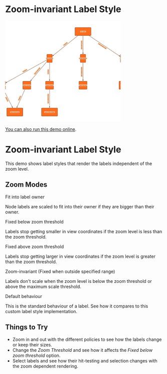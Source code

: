 # Zoom-invariant Label Style

<img src="../../resources/image/invariant-label.png" alt="demo-thumbnail" height="320"/>

[You can also run this demo online](https://live.yworks.com/demos/style/invariant-label/index.html).

# Zoom-invariant Label Style

This demo shows label styles that render the labels independent of the zoom level.

## Zoom Modes

Fit into label owner

Node labels are scaled to fit into their owner if they are bigger than their owner.

Fixed below zoom threshold

Labels stop getting smaller in view coordinates if the zoom level is less than the zoom threshold.

Fixed above zoom threshold

Labels stop getting larger in view coordinates if the zoom level is greater than the zoom threshold.

Zoom-invariant (Fixed when outside specified range)

Labels don't scale when the zoom level is below the zoom threshold or above the maximum scale threshold.

Default behaviour

This is the standard behaviour of a label. See how it compares to this custom label style implementation.

## Things to Try

- Zoom in and out with the different policies to see how the labels change or keep their sizes.
- Change the _Zoom Threshold_ and see how it affects the _Fixed below zoom threshold_ option.
- Select labels and see how their hit-testing and selection changes with the zoom dependent rendering.
